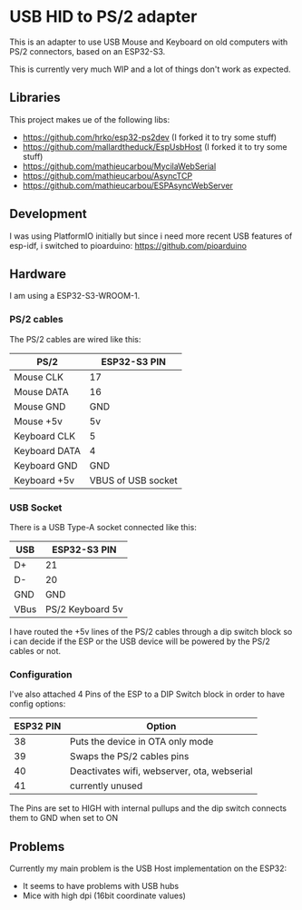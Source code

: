 # USB HID to PS/2 adapter

This is an adapter to use USB Mouse and Keyboard on old computers with PS/2 connectors, based on an ESP32-S3.

This is currently very much WIP and a lot of things don't work as expected.

## Libraries

This project makes ue of the following libs:
 - https://github.com/hrko/esp32-ps2dev (I forked it to try some stuff)
 - https://github.com/mallardtheduck/EspUsbHost  (I forked it to try some stuff)
 - https://github.com/mathieucarbou/MycilaWebSerial
 - https://github.com/mathieucarbou/AsyncTCP
 - https://github.com/mathieucarbou/ESPAsyncWebServer

## Development

I was using PlatformIO initially but since i need more recent USB features of esp-idf, i switched to pioarduino:
https://github.com/pioarduino

## Hardware

I am using a ESP32-S3-WROOM-1. 

### PS/2 cables 

The PS/2 cables are wired like this:

PS/2          |   ESP32-S3 PIN
--------------|----------------
Mouse CLK     |   17
Mouse DATA    |   16
Mouse GND     |   GND
Mouse +5v     |   5v 
Keyboard CLK  |   5
Keyboard DATA |   4
Keyboard GND  |   GND
Keyboard +5v  |   VBUS of USB socket

### USB Socket
There is a USB Type-A socket connected like this:

USB          |   ESP32-S3 PIN
-------------|-----------------
D+           |   21
D-           |   20
GND          |   GND
VBus         |   PS/2 Keyboard 5v

I have routed the +5v lines of the PS/2 cables through a dip switch block so i can decide if the ESP or the USB device
will be powered by the PS/2 cables or not.

### Configuration

I've also attached 4 Pins of the ESP to a DIP Switch block in order to have config options:

ESP32 PIN    |   Option
-------------|----------------
38           |  Puts the device in OTA only mode
39           |  Swaps the PS/2 cables pins
40           |  Deactivates wifi, webserver, ota, webserial
41           |  currently unused

The Pins are set to HIGH with internal pullups and the dip switch connects them to GND when set to ON

## Problems

Currently my main problem is the USB Host implementation on the ESP32:
 - It seems to have problems with USB hubs
 - Mice with high dpi (16bit coordinate values)
   
